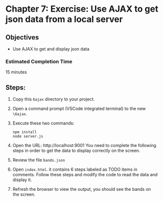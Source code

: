 # Chapter 7: Exercise: Use AJAX to get json data from a local server
## Objectives
* Use AJAX to get and display json data

### Estimated Completion Time 
15 minutes

## Steps:
1. Copy this `6ajax` directory to your project.

1. Open a command prompt (VSCode integrated terminal) to the new `\6ajax`.

1. Execute these two commands:

    ```
    npm install
    node server.js 
    ```
    
1. Open the URL: http://localhost:9001
You need to complete the following steps in order to get the data to display correctly on the screen.

1. Review the file `bands.json`

1. Open `index.html`. it contains 6 steps labeled as TODO items in comments. Follow these steps and modify the code to read the data and display it.

1. Refresh the browser to view the output, you should see the bands on the screen.
